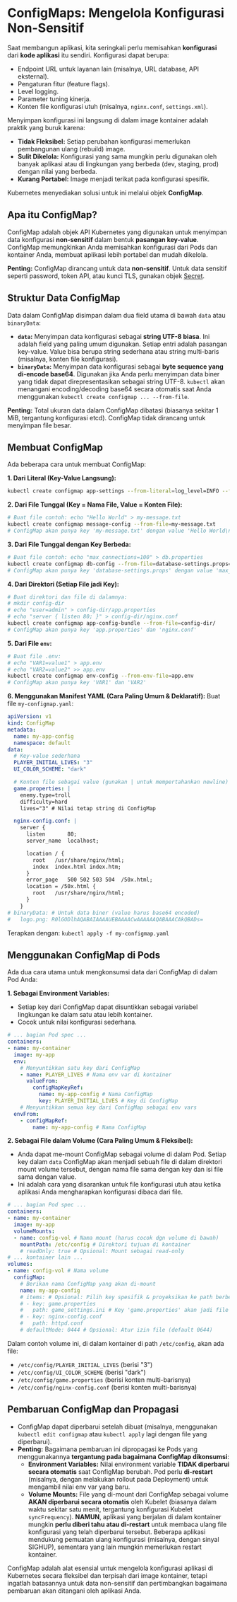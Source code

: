 # ConfigMaps: Mengelola Konfigurasi Non-Sensitif

Saat membangun aplikasi, kita seringkali perlu memisahkan **konfigurasi** dari **kode aplikasi** itu sendiri. Konfigurasi dapat berupa:

*   Endpoint URL untuk layanan lain (misalnya, URL database, API eksternal).
*   Pengaturan fitur (feature flags).
*   Level logging.
*   Parameter tuning kinerja.
*   Konten file konfigurasi utuh (misalnya, `nginx.conf`, `settings.xml`).

Menyimpan konfigurasi ini langsung di dalam image kontainer adalah praktik yang buruk karena:

*   **Tidak Fleksibel:** Setiap perubahan konfigurasi memerlukan pembangunan ulang (rebuild) image.
*   **Sulit Dikelola:** Konfigurasi yang sama mungkin perlu digunakan oleh banyak aplikasi atau di lingkungan yang berbeda (dev, staging, prod) dengan nilai yang berbeda.
*   **Kurang Portabel:** Image menjadi terikat pada konfigurasi spesifik.

Kubernetes menyediakan solusi untuk ini melalui objek **ConfigMap**.

## Apa itu ConfigMap?

ConfigMap adalah objek API Kubernetes yang digunakan untuk menyimpan data konfigurasi **non-sensitif** dalam bentuk **pasangan key-value**. ConfigMap memungkinkan Anda memisahkan konfigurasi dari Pods dan kontainer Anda, membuat aplikasi lebih portabel dan mudah dikelola.

**Penting:** ConfigMap dirancang untuk data **non-sensitif**. Untuk data sensitif seperti password, token API, atau kunci TLS, gunakan objek [Secret](./02-secrets.md).

## Struktur Data ConfigMap

Data dalam ConfigMap disimpan dalam dua field utama di bawah `data` atau `binaryData`:

*   **`data`:** Menyimpan data konfigurasi sebagai **string UTF-8 biasa**. Ini adalah field yang paling umum digunakan. Setiap entri adalah pasangan key-value. Value bisa berupa string sederhana atau string multi-baris (misalnya, konten file konfigurasi).
*   **`binaryData`:** Menyimpan data konfigurasi sebagai **byte sequence yang di-encode base64**. Digunakan jika Anda perlu menyimpan data biner yang tidak dapat direpresentasikan sebagai string UTF-8. `kubectl` akan menangani encoding/decoding base64 secara otomatis saat Anda menggunakan `kubectl create configmap ... --from-file`.

**Penting:** Total ukuran data dalam ConfigMap dibatasi (biasanya sekitar 1 MiB, tergantung konfigurasi etcd). ConfigMap tidak dirancang untuk menyimpan file besar.

## Membuat ConfigMap

Ada beberapa cara untuk membuat ConfigMap:

**1. Dari Literal (Key-Value Langsung):**
   ```bash
   kubectl create configmap app-settings --from-literal=log_level=INFO --from-literal=api_url=http://my-api-service:8080
   ```

**2. Dari File Tunggal (Key = Nama File, Value = Konten File):**
   ```bash
   # Buat file contoh: echo "Hello World" > my-message.txt
   kubectl create configmap message-config --from-file=my-message.txt
   # ConfigMap akan punya key 'my-message.txt' dengan value 'Hello World\n'
   ```

**3. Dari File Tunggal dengan Key Berbeda:**
   ```bash
   # Buat file contoh: echo "max_connections=100" > db.properties
   kubectl create configmap db-config --from-file=database-settings.props=db.properties
   # ConfigMap akan punya key 'database-settings.props' dengan value 'max_connections=100\n'
   ```

**4. Dari Direktori (Setiap File jadi Key):**
   ```bash
   # Buat direktori dan file di dalamnya:
   # mkdir config-dir
   # echo "user=admin" > config-dir/app.properties
   # echo "server { listen 80; }" > config-dir/nginx.conf
   kubectl create configmap app-config-bundle --from-file=config-dir/
   # ConfigMap akan punya key 'app.properties' dan 'nginx.conf'
   ```

**5. Dari File `env`:**
   ```bash
   # Buat file .env:
   # echo "VAR1=value1" > app.env
   # echo "VAR2=value2" >> app.env
   kubectl create configmap env-config --from-env-file=app.env
   # ConfigMap akan punya key 'VAR1' dan 'VAR2'
   ```

**6. Menggunakan Manifest YAML (Cara Paling Umum & Deklaratif):**
   Buat file `my-configmap.yaml`:
   ```yaml
   apiVersion: v1
   kind: ConfigMap
   metadata:
     name: my-app-config
     namespace: default
   data:
     # Key-value sederhana
     PLAYER_INITIAL_LIVES: "3"
     UI_COLOR_SCHEME: "dark"

     # Konten file sebagai value (gunakan | untuk mempertahankan newline)
     game.properties: |
       enemy.type=troll
       difficulty=hard
       lives="3" # Nilai tetap string di ConfigMap

     nginx-config.conf: |
       server {
         listen       80;
         server_name  localhost;

         location / {
           root   /usr/share/nginx/html;
           index  index.html index.htm;
         }
         error_page   500 502 503 504  /50x.html;
         location = /50x.html {
           root   /usr/share/nginx/html;
         }
       }
   # binaryData: # Untuk data biner (value harus base64 encoded)
   #   logo.png: R0lGODlhAQABAIAAAAUEBAAAACwAAAAAAQABAAACAkQBADs=
   ```
   Terapkan dengan: `kubectl apply -f my-configmap.yaml`

## Menggunakan ConfigMap di Pods

Ada dua cara utama untuk mengkonsumsi data dari ConfigMap di dalam Pod Anda:

**1. Sebagai Environment Variables:**
   *   Setiap key dari ConfigMap dapat disuntikkan sebagai variabel lingkungan ke dalam satu atau lebih kontainer.
   *   Cocok untuk nilai konfigurasi sederhana.

   ```yaml
   # ... bagian Pod spec ...
   containers:
   - name: my-container
     image: my-app
     env:
       # Menyuntikkan satu key dari ConfigMap
       - name: PLAYER_LIVES # Nama env var di kontainer
         valueFrom:
           configMapKeyRef:
             name: my-app-config # Nama ConfigMap
             key: PLAYER_INITIAL_LIVES # Key di ConfigMap
       # Menyuntikkan semua key dari ConfigMap sebagai env vars
     envFrom:
       - configMapRef:
           name: my-app-config # Nama ConfigMap
   ```

**2. Sebagai File dalam Volume (Cara Paling Umum & Fleksibel):**
   *   Anda dapat me-mount ConfigMap sebagai volume di dalam Pod. Setiap key dalam `data` ConfigMap akan menjadi sebuah file di dalam direktori mount volume tersebut, dengan nama file sama dengan key dan isi file sama dengan value.
   *   Ini adalah cara yang disarankan untuk file konfigurasi utuh atau ketika aplikasi Anda mengharapkan konfigurasi dibaca dari file.

   ```yaml
   # ... bagian Pod spec ...
   containers:
   - name: my-container
     image: my-app
     volumeMounts:
     - name: config-vol # Nama mount (harus cocok dgn volume di bawah)
       mountPath: /etc/config # Direktori tujuan di kontainer
       # readOnly: true # Opsional: Mount sebagai read-only
   # ... kontainer lain ...
   volumes:
   - name: config-vol # Nama volume
     configMap:
       # Berikan nama ConfigMap yang akan di-mount
       name: my-app-config
       # items: # Opsional: Pilih key spesifik & proyeksikan ke path berbeda
       # - key: game.properties
       #   path: game_settings.ini # Key 'game.properties' akan jadi file 'game_settings.ini'
       # - key: nginx-config.conf
       #   path: httpd.conf
       # defaultMode: 0444 # Opsional: Atur izin file (default 0644)
   ```
   Dalam contoh volume ini, di dalam kontainer di path `/etc/config`, akan ada file:
   *   `/etc/config/PLAYER_INITIAL_LIVES` (berisi "3")
   *   `/etc/config/UI_COLOR_SCHEME` (berisi "dark")
   *   `/etc/config/game.properties` (berisi konten multi-barisnya)
   *   `/etc/config/nginx-config.conf` (berisi konten multi-barisnya)

## Pembaruan ConfigMap dan Propagasi

*   ConfigMap dapat diperbarui setelah dibuat (misalnya, menggunakan `kubectl edit configmap` atau `kubectl apply` lagi dengan file yang diperbarui).
*   **Penting:** Bagaimana pembaruan ini dipropagasi ke Pods yang menggunakannya **tergantung pada bagaimana ConfigMap dikonsumsi**:
    *   **Environment Variables:** Nilai environment variable **TIDAK diperbarui secara otomatis** saat ConfigMap berubah. Pod perlu **di-restart** (misalnya, dengan melakukan rollout pada Deployment) untuk mengambil nilai env var yang baru.
    *   **Volume Mounts:** File yang di-mount dari ConfigMap sebagai volume **AKAN diperbarui secara otomatis** oleh Kubelet (biasanya dalam waktu sekitar satu menit, tergantung konfigurasi Kubelet `syncFrequency`). **NAMUN**, aplikasi yang berjalan di dalam kontainer mungkin **perlu diberi tahu atau di-restart** untuk membaca ulang file konfigurasi yang telah diperbarui tersebut. Beberapa aplikasi mendukung pemuatan ulang konfigurasi (misalnya, dengan sinyal SIGHUP), sementara yang lain mungkin memerlukan restart kontainer.

ConfigMap adalah alat esensial untuk mengelola konfigurasi aplikasi di Kubernetes secara fleksibel dan terpisah dari image kontainer, tetapi ingatlah batasannya untuk data non-sensitif dan pertimbangkan bagaimana pembaruan akan ditangani oleh aplikasi Anda.
